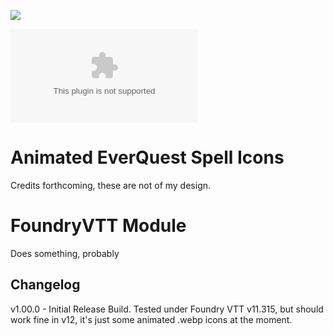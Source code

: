 ![](https://img.shields.io/badge/Foundry-v11-informational)
<!--- Downloads @ Latest Badge -->
<!--- replace <user>/<repo> with your username/repository -->
![Latest Release Download Count](https://img.shields.io/github/downloads/Android8675/everquest-icons/latest/module.zip)

<!--- Forge Bazaar Install % Badge -->
<!--- replace <your-module-name> with the `name` in your manifest -->
<!--- ![Forge Installs](https://img.shields.io/badge/dynamic/json?label=Forge%20Installs&query=package.installs&suffix=%25&url=https%3A%2F%2Fforge-vtt.com%2Fapi%2Fbazaar%2Fpackage%2F<your-module-name>&colorB=4aa94a) -->


# Animated EverQuest Spell Icons

Credits forthcoming, these are not of my design.

# FoundryVTT Module

Does something, probably

## Changelog

v1.00.0 - Initial Release Build. Tested under Foundry VTT v11.315, but should work fine in v12, it's just some animated .webp icons at the moment.
